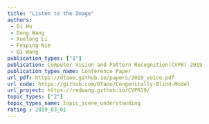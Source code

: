 ```yaml
---  
title: "Listen to the Image"  
authors:  
 - Di Hu 
 - Dong Wang  
 - Xuelong Li  
 - Feiping Nie  
 - Qi Wang  
publication_types: ["1"]  
publication: Computer Vision and Pattern Recognition(CVPR) 2019   
publication_types_name: Conference Paper  
url_pdf: https://dtaoo.github.io/papers/2019_voice.pdf  
url_code: https://github.com/DTaoo/Congenitally-Blind-Model  
url_project: https://redwang.github.io/CVPR19/  
topic_types: ["2"]
topic_types_name: topic_scene_understanding
rating : 2019_03_01
---  
```

